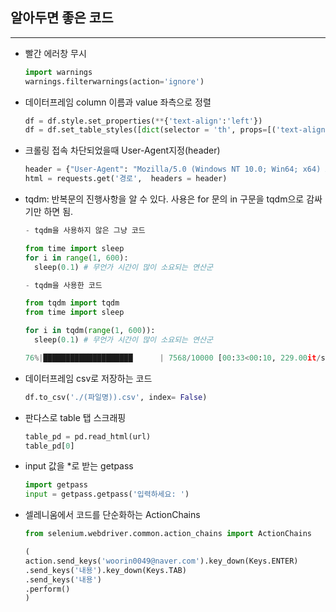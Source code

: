 ## 알아두면 좋은 코드
--------
  

- 빨간 에러창 무시
  ```python
  import warnings
  warnings.filterwarnings(action='ignore')
  ```

- 데이터프레임 column 이름과 value 좌측으로 정렬
  ```python
  df = df.style.set_properties(**{'text-align':'left'})
  df = df.set_table_styles([dict(selector = 'th', props=[('text-align', 'left')])]) 
  ```

- 크롤링 접속 차단되었을때 User-Agent지정(header) 
  ```python
  header = {"User-Agent": "Mozilla/5.0 (Windows NT 10.0; Win64; x64) AppleWebKit/537.36 (KHTML, like Gecko)"}
  html = requests.get('경로',  headers = header) 
  ```

- tqdm: 반복문의 진행사항을 알 수 있다. 
  사용은 for 문의 in 구문을 tqdm으로 감싸기만 하면 됨.
  ```python
  - tqdm을 사용하지 않은 그냥 코드

  from time import sleep
  for i in range(1, 600):
    sleep(0.1) # 무언가 시간이 많이 소요되는 연산군

  - tqdm을 사용한 코드

  from tqdm import tqdm
  from time import sleep
  
  for i in tqdm(range(1, 600)):
    sleep(0.1) # 무언가 시간이 많이 소요되는 연산군

  76%|████████████████████      | 7568/10000 [00:33<00:10, 229.00it/s]
  ```


- 데이터프레임 csv로 저장하는 코드
  ```python
  df.to_csv('./(파일명)).csv', index= False)
  ```

- 판다스로 table 탭 스크래핑
  ```python
  table_pd = pd.read_html(url)
  table_pd[0]
  ```

- input 값을 *로 받는 getpass
  ```python
  import getpass
  input = getpass.getpass('입력하세요: ')
  ```

- 셀레니움에서 코드를 단순화하는 ActionChains
  ```python
  from selenium.webdriver.common.action_chains import ActionChains
  
  (
  action.send_keys('woorin0049@naver.com').key_down(Keys.ENTER)
  .send_keys('내용').key_down(Keys.TAB)
  .send_keys('내용')
  .perform()
  )
  ```


  
